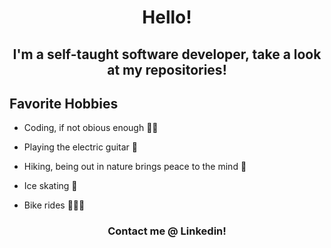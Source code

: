 <h1 align="center">Hello!</h1>
<h2 align="center">I'm a self-taught software developer, take a look at my repositories!</h2>

## Favorite Hobbies
<ul>
  
  <li> Coding, if not obious enough 👨‍💻</li>
  <p></p>
  
  <li> Playing the electric guitar 🎸</li>
  <p></p>
  
  <li> Hiking, being out in nature brings peace to the mind 🌲</li>
  <p></p>
  
  
  <li> Ice skating 🏒</li>
  <p></p>
  
  <li> Bike rides 🚵🏻‍♂️</li>
  <p></p>

</ul>


<h3 href="www.linkedin.com/in/marvin-bolanos-99b523187" align="center">Contact me @ Linkedin!
</h3>

